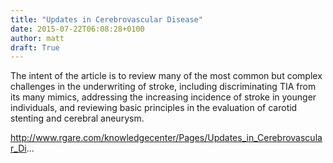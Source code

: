 ```yaml
---
title: "Updates in Cerebrovascular Disease​​​"
date: 2015-07-22T06:08:28+0100
author: matt
draft: True
---
```

The intent of the article is to review many of the most common but complex challenges in the underwriting of stroke, including discriminating TIA from its many mimics, addressing the increasing incidence of stroke in younger individuals, and reviewing basic principles in the evaluation of carotid stenting and cerebral aneurysm.

http://www.rgare.com/knowledgecenter/Pages/Updates_in_Cerebrovascular_Di...
